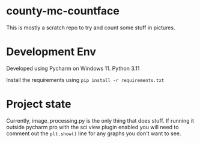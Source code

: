 # county-mc-countface
This is mostly a scratch repo to try and count some stuff in pictures. 

# Development Env
Developed using Pycharm on Windows 11. Python 3.11

Install the requirements using `pip install -r requirements.txt`

# Project state
Currently, image_processing.py is the only thing that does stuff. 
If running it outside pycharm pro with the sci view plugin enabled you will need to comment out the `plt.show()` line 
for any graphs you don't want to see.
